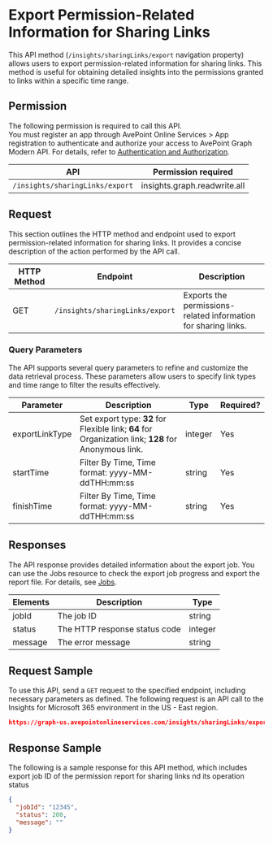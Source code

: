 # Export Permission-Related Information for Sharing Links 

This API method (`/insights/sharingLinks/export` navigation property) allows users to export permission-related information for sharing links. This method is useful for obtaining detailed insights into the permissions granted to links within a specific time range.

## Permission

The following permission is required to call this API.  
You must register an app through AvePoint Online Services > App registration to authenticate and authorize your access to AvePoint Graph Modern API. For details, refer to [Authentication and Authorization](https://learn.avepoint.com/docs/Use-AvePoint-Graph-Modern-API.html#authentication-and-authorization).

| API     | Permission required | 
|-------------------|---------------|
| `/insights/sharingLinks/export` | insights.graph.readwrite.all |


## Request

This section outlines the HTTP method and endpoint used to export permission-related information for sharing links. It provides a concise description of the action performed by the API call.

| HTTP Method | Endpoint | Description |
| --- | --- | --- |
| GET | `/insights/sharingLinks/export` | Exports the permissions-related information for sharing links. |


### Query Parameters

The API supports several query parameters to refine and customize the data retrieval process. These parameters allow users to specify link types and time range to filter the results effectively.

| Parameter | Description            | Type    | Required? |
|-----------|------------------------|---------|-----------|
| exportLinkType | Set export type: **32** for Flexible link; **64** for Organization link; **128** for Anonymous link. | integer | Yes |   
| startTime | Filter By Time, Time format: yyyy-MM-ddTHH:mm:ss | string | Yes |   
| finishTime | Filter By Time, Time format: yyyy-MM-ddTHH:mm:ss | string | Yes | 

## Responses

The API response provides detailed information about the export job. You can use the Jobs resource to check the export job progress and export the report file. For details, see [Jobs](../exportJobs/exportJobFile.md).

| Elements	| Description	|Type|
|---|--- |---|
|jobId	 | The job ID	| string |
|status |	The HTTP response status code |	integer|
|message |	The error message |	string|



## Request Sample

To use this API, send a `GET` request to the specified endpoint, including necessary parameters as defined. The following request is an API call to the Insights for Microsoft 365 environment in the US - East region.

```json
https://graph-us.avepointonlineservices.com/insights/sharingLinks/export?exportLinkType=32&startTime=2023-01-01T00:00:00&finishTime=2023-01-31T23:59:59
```

## Response Sample

The following is a sample response for this API method, which includes export job ID of the permission report for sharing links nd its operation status 

```json
{
  "jobId": "12345",
  "status": 200,
  "message": ""
}
```